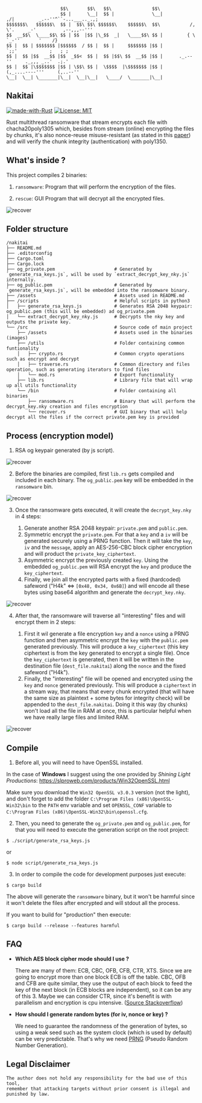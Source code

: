 ```
                    $$\       $$\   $$\               $$\ 
                    $$ |      \__|  $$ |              \__|           ,/|         _.--''^``-...___.._.,;
$$$$$$$\   $$$$$$\  $$ |  $$\ $$\ $$$$$$\    $$$$$$\  $$\           /, \'.     _-'          ,--,,,--'''
$$  __$$\  \____$$\ $$ | $$  |$$ |\_$$  _|   \____$$\ $$ |         { \    `_-''       '    /}
$$ |  $$ | $$$$$$$ |$$$$$$  / $$ |  $$ |     $$$$$$$ |$$ |          `;;'            ;   ; ;
$$ |  $$ |$$  __$$ |$$  _$$<  $$ |  $$ |$$\ $$  __$$ |$$ |      ._.--''     ._,,, _..'  .;.'
$$ |  $$ |\$$$$$$$ |$$ | \$$\ $$ |  \$$$$  |\$$$$$$$ |$$ |       (,_....----'''     (,..--''
\__|  \__| \_______|\__|  \__|\__|   \____/  \_______|\__|
```

## Nakitai
[![made-with-Rust](https://img.shields.io/badge/Made%20with-Rust-orange.svg)](http://commonmark.org)
[![License: MIT](https://img.shields.io/badge/License-MIT-green.svg)](https://opensource.org/licenses/MIT)

Rust multithread ransomware that stream encrypts each file with chacha20poly1305 which, besides
from stream (online) encrypting the files by chunks, it's also nonce-reuse misuse-resistant 
(as stated in this [paper](https://eprint.iacr.org/2015/189.pdf)) and will verify the chunk integrity 
(authentication) with poly1350.

## What's inside ?

This project compiles 2 binaries:

1. `ransomware`: Program that will perform the encryption of the files.

2. `rescue`: GUI Program that will decrypt all the encrypted files.

![recover](assets/recover.png?raw=true)

## Folder structure

    /nakitai
    ├── README.md
    ├── .editorconfig
    ├── Cargo.toml
    ├── Cargo.lock
    ├── og_private.pem                      # Generated by `generate_rsa_keys.js`, will be used by `extract_decrypt_key_nky.js` internally.
    ├── og_public.pem                       # Generated by `generate_rsa_keys.js`, will be embedded into the ransomware binary.
    ├── /assets                             # Assets used in README.md
    ├── /scripts                            # Helpful scripts in python3
    │   ├── generate_rsa_keys.js            # Generates RSA 2048 keypair: og_public.pem (this will be embedded) ad og_private.pem
    │   └── extract_decrypt_key_nky.js      # Decrypts the nky key and outputs the private key.
    └── /src                                # Source code of main project
        ├── /assets                         # Assets used in the binaries (images)
        ├── /utils                          # Folder containing common funtionality
        │   ├── crypto.rs                   # Common crypto operations such as encrypt and decrypt
        │   ├── traverse.rs                 # Common directory and files operation, such as generating iterators to find files
        │   └── mod.rs                      # Export functionality
        ├── lib.rs                          # Library file that will wrap up all utils functionality
        └── /bin                            # Folder containing all binaries
            ├── ransomware.rs               # Binary that will perform the decrypt_key.nky creation and files encryption
            └── recover.rs                  # GUI binary that will help decrypt all the files if the correct private.pem key is provided

## Process (encryption model)
  1. RSA og keypair generated (by js script).

![recover](assets/generate_og_keys.png?raw=true)

  2. Before the binaries are compiled, first `lib.rs` gets compiled and included in
  each binary. The `og_public.pem` key will be embedded in the `ransomware` bin.

![recover](assets/compile.png?raw=true)

  3. Once the ransomware gets executed, it will create the `decrypt_key.nky` in 4 steps:

     1. Generate another RSA 2048 keypair: `private.pem` and `public.pem`.
     2. Symmetric encrypt the `private.pem`. For that a `key` and a `iv` will be generated 
        securely using a PRNG function. Then it will take the `key`, `iv` and the `message`,
        apply an AES-256-CBC block cipher encryption and will product the `private_key_ciphertext`.
     3. Asymmetric encrypt the previously created `key`. Using the embedded `og_public.pem`
        will RSA encrypt the `key` and produce the `key_ciphertext`.
     4. Finally, we join all the encrypted parts with a fixed (hardcoded) safeword ("H4k" <=> `[0x48, 0x34, 0x6B]`)
        and will encode all these bytes using base64 algorithm and generate the `decrypt_key.nky`.

![recover](assets/generate_nky_key.png?raw=true)

  4. After that, the ransomware will traverse all "interesting" files and will encrypt them in 2
     steps:

     1. First it wil generate a file encryption `key` and a `nonce` using a PRNG function and then asymmetric encrypt the
        `key` with the `public.pem` generated previously. This will produce a `key_ciphertext` (this key ciphertext is from
        the key generated to encrypt a single file). Once the `key_ciphertext` is generated, then it will be written in the
        destination file (`dest_file.nakitai`) along the `nonce` and the fixed safeword ("H4k").
     2. Finally, the "interesting" file will be opened and encrypted using the `key` and `nonce` generated previously. This
        will produce a `ciphertext` in a stream way, that means that every chunk encrypted (that will have the same size as
        plaintext + some bytes for integrity check) will be appended to the `dest_file.nakitai`. Doing it this way (by chunks)
        won't load all the file in RAM at once, this is particular helpful when we have really large files and limited RAM.

![recover](assets/encrypt_file.png?raw=true)

## Compile
  1. Before all, you will need to have OpenSSL installed.

  In the case of __Windows__ I suggest using the one provided by *Shining Light Productions*: https://slproweb.com/products/Win32OpenSSL.html

  Make sure you download the `Win32 OpenSSL v3.0.3` version (not the light), and
  don't forget to add the folder `C:\Program Files (x86)\OpenSSL-Win32\bin` to the
  `PATH` env variable and set `OPENSSL_CONF` variable to `C:\Program Files (x86)\OpenSSL-Win32\bin\openssl.cfg`.

  2. Then, you need to generate the `og_private.pem` and `og_public.pem`, for that
  you will need to execute the generation script on the root project:

  ```shell
  $ ./script/generate_rsa_keys.js
  ```

or

  ```shell
  $ node script/generate_rsa_keys.js
  ```

  3. In order to compile the code for development purposes just execute:

  ```shell
  $ cargo build
  ```

  The above will generate the `ransomware` binary, but it won't be harmful since it won't delete the
  files after encrypted and will stdout all the process.

  If you want to build for "production" then execute:

  ```shell
  $ cargo build --release --features harmful
  ```

## FAQ

* **Which AES block cipher mode should I use ?**

  There are many of them: ECB, CBC, OFB, CFB, CTR, XTS.
  Since we are going to encrypt more than one block ECB is off the table.
  CBC, OFB and CFB are quite similar, they use the output of each block to
  feed the key of the next block (in ECB blocks are independent), so it can be
  any of this 3. Maybe we can consider CTR, since it's benefit is with
  parallelism and encryption is cpu intensive. ([Source Stackoverflow](https://stackoverflow.com/a/1220869/3412989))


* **How should I generate random bytes (for iv, nonce or key) ?**
  
  We need to guarantee the randomness of the generation of bytes, so using a weak seed
  such as the system clock (which is used by default) can be very predictable. That's why
  we need [PRNG](https://en.wikipedia.org/wiki/Pseudorandom_number_generator) 
  (Pseudo Random Number Generation).

  
## Legal Disclaimer

```
The author does not hold any responsibility for the bad use of this tool,
remember that attacking targets without prior consent is illegal and punished by law.
```